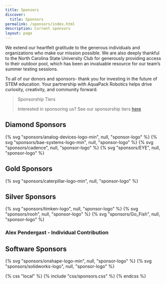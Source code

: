 ```yaml
---
title: Sponsors
discover:
  title: Sponsors
permalink: /sponsors/index.html
description: Current sponsors
layout: page
---
```


We extend our heartfelt gratitude to the generous individuals and organizations who make our mission possible. We are also deeply thankful to the North Carolina State University Club for generously providing access to their outdoor pool, which has been an invaluable resource for our team’s summer testing sessions.

To all of our donors and sponsors- thank you for investing in the future of STEM education. Your partnership with AquaPack Robotics helps drive curiosity, creativity, and community forward.

> Sponsorship Tiers
>
> Interested in sponsoring us? See our sponsorship tiers [here](/sponsors/tiers.html)



## Diamond Sponsors
<div class="grid" data-layout="thirds">
{% svg "sponsors/analog-devices-logo-min", null, "sponsor-logo" %}
{% svg "sponsors/bae-systems-logo-min", null, "sponsor-logo" %}
{% svg "sponsors/cadence", null, "sponsor-logo" %}
{% svg "sponsors/EYE", null, "sponsor-logo" %}
</div>


<!--

## Platinum Sponsors
<div class="grid" data-layout="thirds">
<img src = "/assets/images/sponsors/engineers-council-logo.png" alt = "Engineers Council Logo">
<p></p>
<p></p>
</div>

-->

## Gold Sponsors

<div class="grid" data-layout="thirds">
{% svg "sponsors/caterpillar-logo-min", null, "sponsor-logo" %}
<h3></h3>
<p></p>
</div>

## Silver Sponsors
<div class="grid" data-layout="thirds">
{% svg "sponsors/timken-logo", null, "sponsor-logo" %}
{% svg "sponsors/rooh", null, "sponsor-logo" %}
{% svg "sponsors/Go_Fish", null, "sponsor-logo" %}
<h3>Alex Pendergast - Individual Contribution</h3>
</div>

## Software Sponsors
<div class="grid" data-layout="thirds">
{% svg "sponsors/onshape-logo-min", null, "sponsor-logo" %}
{% svg "sponsors/solidworks-logo", null, "sponsor-logo" %}
<p></p>
</div>

{% css "local" %}
  {% include "css/sponsors.css" %}
{% endcss %}
